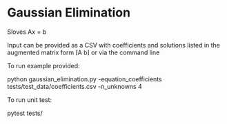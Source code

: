  # Gaussian Elimination

Sloves Ax = b

Input can be provided as a CSV with coefficients and solutions listed in the augmented matrix form [A b] or via the command line

To run example provided:

python gaussian_elimination.py -equation_coefficients tests/test_data/coefficients.csv -n_unknowns 4


To run unit test:

pytest tests/